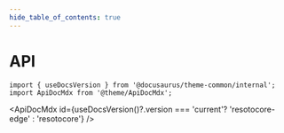 ```yaml
---
hide_table_of_contents: true
---
```


# API

```mdx-code-block
import { useDocsVersion } from '@docusaurus/theme-common/internal';
import ApiDocMdx from '@theme/ApiDocMdx';
```

<ApiDocMdx id={useDocsVersion()?.version === 'current'? 'resotocore-edge' : 'resotocore'} />
